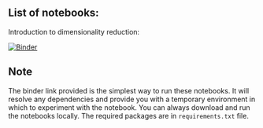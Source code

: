 ## List of notebooks:

Introduction to dimensionality reduction:

[![Binder](https://mybinder.org/badge_logo.svg)](https://mybinder.org/v2/gh/elswit/demos/HEAD?labpath=DimensionalityReduction.ipynb)

## Note
The binder link provided is the simplest way to run these notebooks. It will resolve any dependencies and provide you with a temporary environment in which to experiment with the notebook. You can always download and run the notebooks locally. The required packages are in ``requirements.txt`` file. 
